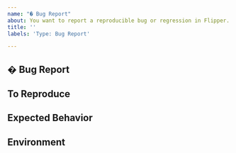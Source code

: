 ```yaml
---
name: "� Bug Report"
about: You want to report a reproducible bug or regression in Flipper.
title: ''
labels: 'Type: Bug Report'

---
```


## � Bug Report
<!--
  A clear and concise description of what the bug is.
  Include screenshots if needed.
-->

## To Reproduce
<!--
  Steps to reproduce the behavior.
-->

## Expected Behavior
<!--
  A clear and concise description of what you expected to happen.
-->

## Environment
<!--
  Tell us about your Android/iOS Version, Flipper Desktop version,
  package information and your operating system if relevant.
-->
